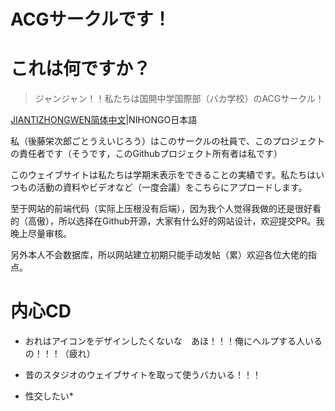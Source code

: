 # ACGサークルです！

# これは何ですか？
> ジャンジャン！！私たちは国開中学国際部（バカ学校）のACGサークル！

<a href="README.md">JIANTIZHONGWEN简体中文</a>|NIHONGO日本語

私（後藤栄次郎ごとうえいじろう）はこのサークルの社員で、このプロジェクトの責任者です（そうです，このGithubプロジェクト所有者は私です）

このウェイブサイトは私たちは学期末表示をできることの実績です。私たちはいつもの活動の資料やビデオなど（一度会議）をこちらにアプロードします。

至于网站的前端代码（实际上压根没有后端），因为我个人觉得我做的还是很好看的（高傲），所以选择在Github开源，大家有什么好的网站设计，欢迎提交PR。我晚上尽量审核。

另外本人不会数据库，所以网站建立初期只能手动发帖（累）欢迎各位大佬的指点。

# 内心CD
- おれはアイコンをデザインしたくないな　あほ！！！俺にヘルプする人いるの！！！（疲れ）

- 昔のスタジオのウェイブサイトを取って使うバカいる！！！

- 性交したい*
